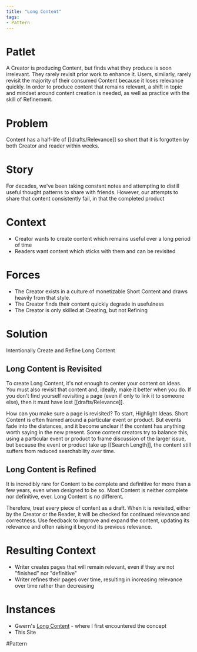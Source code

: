 ```yaml
---
title: "Long Content"
tags:
- Pattern
---
```

# Patlet
A Creator is producing Content, but finds what they produce is soon irrelevant. They rarely revisit prior work to enhance it.  Users, similarly, rarely revisit the majority of their consumed Content because it loses relevance quickly. In order to produce content that remains relevant, a shift in topic and mindset around content creation is needed, as well as practice with the skill of Refinement.

# Problem
Content has a half-life of [[drafts/Relevance]] so short that it is forgotten by both Creator and reader within weeks.

# Story
For decades, we've been taking constant notes and attempting to distill useful thought patterns to share with friends.  However, our attempts to share that content consistently fail, in that the completed product

# Context
- Creator wants to create content which remains useful over a long period of time
- Readers want content which sticks with them and can be revisited

# Forces
- The Creator exists in a culture of monetizable Short Content and draws heavily from that style.
- The Creator finds their content quickly degrade in usefulness
- The Creator is only skilled at Creating, but not Refining

# Solution
Intentionally Create and Refine Long Content

## Long Content is Revisited
To create Long Content, it's not enough to center your content on ideas.  You must also revisit that content and, ideally, make it better when you do.  If you don't find yourself revisiting a page (even if only to link it to someone else), then it must have lost [[drafts/Relevance]].

How can you make sure a page is revisited?  To start, Highlight Ideas. Short Content is often framed around a particular event or product.  But events fade into the distances, and it become unclear if the content has anything worth saying in the new present.  Some content creators try to balance this, using a particular event or product to frame discussion of the larger issue, but because the event or product take up [[Search Length]], the content still suffers from reduced searchability over time.

## Long Content is Refined
It is incredibly rare for Content to be complete and definitive for more than a few years, even when designed to be so.  Most Content is neither complete nor definitive, ever.  Long Content is no different.

Therefore, treat every piece of content as a draft.  When it is revisited, either by the Creator or the Reader, it will be checked for continued relevance and correctness.  Use feedback to improve and expand the content, updating its relevance and often raising it beyond its previous relevance.

# Resulting Context
- Writer creates pages that will remain relevant, even if they are not "finished" nor "definitive"
- Writer refines their pages over time, resulting in increasing relevance over time rather than decreasing

# Instances
- Gwern's [Long Content](https://gwern.net/about#long-content)  - where I first encountered the concept
- This Site

#Pattern 